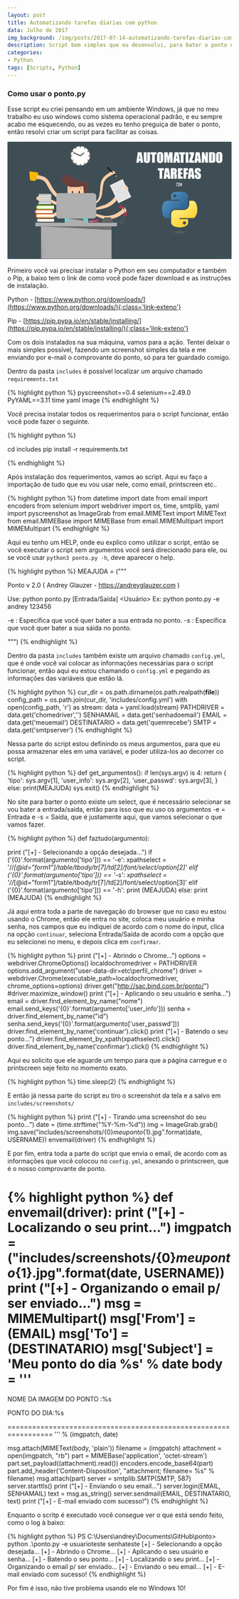 ```yaml
---
layout: post
title: Automatizando tarefas diarias com python
data: Julho de 2017
img_background: /img/posts/2017-07-14-automatizando-tarefas-diarias-com-python/banner.png
description: Script bem simples que eu desenvolvi, para bater o ponto no meu trabalho.
categories:
- Python
tags: [Scripts, Python]
---
```



### Como usar o ponto.py

Esse script eu criei pensando em um ambiente Windows, já que no meu trabalho eu uso windows como sistema operacional padrão, e eu sempre acabo me esquecendo, ou as vezes eu tenho preguiça de bater o ponto, então resolvi criar um script para facilitar as coisas.

![Banner](img/posts/2017-07-14-automatizando-tarefas-diarias-com-python/banner.png)

Primeiro você vai precisar instalar o Python em seu computador e também o Pip, a baixo tem o link de como você pode fazer download e as instruções de instalação.

Python - [https://www.python.org/downloads/](https://www.python.org/downloads/){:class='link-exteno'}

Pip - [https://pip.pypa.io/en/stable/installing/](https://pip.pypa.io/en/stable/installing/){:class='link-exteno'}

Com os dois instalados na sua máquina, vamos para a ação. Tentei deixar o mais simples possível, fazendo um screenshot simples da tela e me enviando por e-mail o comprovante do ponto, só para ter guardado comigo.

Dentro da pasta `includes` é possível localizar um arquivo chamado `requirements.txt`

{% highlight python %}
pyscreenshot==0.4
selenium==2.49.0
PyYAML==3.11
time
yaml
image
{% endhighlight %}

Você precisa instalar todos os requerimentos para o script funcionar, então você pode fazer o seguinte.

{% highlight python %}

cd includes
pip install -r requirements.txt

{% endhighlight %}

Após instalação dos requerimentos, vamos ao script. Aqui eu faço a importação de tudo que eu vou usar nele, como email, printscreen etc..

{% highlight python %}
from datetime import date
from email import encoders
from selenium import webdriver
import os, time, smtplib, yaml
import pyscreenshot as ImageGrab
from email.MIMEText import MIMEText
from email.MIMEBase import MIMEBase
from email.MIMEMultipart import MIMEMultipart
{% endhighlight %}

Aqui eu tenho um HELP, onde eu explico como utilizar o script, então se você executar o script sem argumentos você será direcionado para ele, ou se você usar `python3 ponto.py -h`, deve aparecer o help.

{% highlight python %}
MEAJUDA = ("""

Ponto v 2.0 ( Andrey Glauzer - https://andreyglauzer.com )

Use: python ponto.py [Entrada/Saída] <Usuário> <Senha>
Ex: python ponto.py -e andrey 123456

-e  : Especifica que você quer bater a sua entrada no ponto.
-s  : Especifica que você quer bater a sua sáida no ponto.

""")
{% endhighlight %}

Dentro da pasta `includes` também existe um arquivo chamado `config.yml`, que é onde você vai colocar as informações necessárias para o script funcionar, então aqui eu estou chamando o `config.yml` e pegando as informações das variáveis que estão lá.

{% highlight python %}
cur_dir = os.path.dirname(os.path.realpath(__file__))
config_path = os.path.join(cur_dir, 'includes/config.yml')
with open(config_path, 'r') as stream:
data = yaml.load(stream)
PATHDRIVER = data.get('chomedriver','')
SENHAMAIL = data.get('senhadoemail')
EMAIL = data.get('meuemail')
DESTINATARIO = data.get('quemrecebe')
SMTP = data.get('smtpserver')
{% endhighlight %}

Nessa parte do script estou definindo os meus argumentos, para que eu possa armazenar eles em uma variável, e poder utiliza-los ao decorrer co script.

{% highlight python %}
def get_argumentos():
if len(sys.argv) is 4:
return {
'tipo': sys.argv[1],
'user_info': sys.argv[2],
'user_passwd': sys.argv[3],
}
else:
print(MEAJUDA)
sys.exit()
{% endhighlight %}

No site para barter o ponto existe um select, que é necessário selecionar se vou bater a entrada/saida, então para isso que eu uso os argumentos -e = Entrada e -s = Saída, que é justamente aqui, que vamos selecionar o que vamos fazer.

{% highlight python %}
def faztudo(argumento):

print ("[+] - Selecionando a opção desejada...")
if ('{0}'.format(argumento['tipo'])) == '-e':
xpathselect = '//*[@id="form1"]/table/tbody/tr[7]/td[2]/font/select/option[2]'
elif ('{0}'.format(argumento['tipo'])) == '-s':
xpathselect = '//*[@id="form1"]/table/tbody/tr[7]/td[2]/font/select/option[3]'
elif ('{0}'.format(argumento['tipo'])) == '-h':
print (MEAJUDA)
else:
print (MEAJUDA)
{% endhighlight %}

Já aqui entra toda a parte de navegação do browser que no caso eu estou usando o Chrome, então ele entra no site, coloca meu usuário e minha senha, nos campos que eu indiquei de acordo com o nome do input, clica na opção `continuar`, seleciona Entrada/Saída de acordo com a opção que eu selecionei no menu, e depois clica em `confirmar`.

{% highlight python %}
print ("[+] - Abrindo o Chrome...")
options = webdriver.ChromeOptions()
localdochromedriver = PATHDRIVER
options.add_argument("user-data-dir=etc\perfil_chrome")
driver = webdriver.Chrome(executable_path=localdochromedriver, chrome_options=options)
driver.get("http://sac.bind.com.br/ponto/")
#driver.maximize_window()
print ("[+] - Aplicando o seu usuário e senha...")
email = driver.find_element_by_name("nome")
email.send_keys('{0}'.format(argumento['user_info']))
senha = driver.find_element_by_name("id")
senha.send_keys('{0}'.format(argumento['user_passwd']))
driver.find_element_by_name('continuar').click()
print ("[+] - Batendo o seu ponto...")
driver.find_element_by_xpath(xpathselect).click()
driver.find_element_by_name('confirmar').click()
{% endhighlight %}


Aqui eu solicito que ele aguarde um tempo para que a página carregue e o printscreen seje feito no momento exato.

{% highlight python %}
time.sleep(2)
{% endhighlight %}

E então já nessa parte do script eu tiro o screenshot da tela e a salvo em `includes/screenshots/`

{% highlight python %}
print ("[+] - Tirando uma screenshot do seu ponto...")
date = (time.strftime("%Y-%m-%d"))
img = ImageGrab.grab()
img.save("includes/screenshots/{0}_meuponto_{1}.jpg".format(date, USERNAME))
envemail(driver)
{% endhighlight %}

E por fim, entra toda a parte do script que envia o email, de acordo com as informações que você colocou no `config.yml`, anexando o printscreen, que é o nosso comprovante de ponto.

{% highlight python %}
def envemail(driver):
print ("[+] - Localizando o seu print...")
imgpatch = ("includes/screenshots/{0}_meuponto_{1}.jpg".format(date, USERNAME))
print ("[+] - Organizando o email p/ ser enviado...")
msg = MIMEMultipart()
msg['From'] = (EMAIL)
msg['To'] = (DESTINATARIO)
msg['Subject'] = 'Meu ponto do dia %s' % date
body = '''
=================================================================

NOME DA IMAGEM DO PONTO :%s

PONTO DO DIA:%s

=================================================================
''' % (imgpatch, date)

msg.attach(MIMEText(body, 'plain'))
filename = (imgpatch)
attachment = open(imgpatch, "rb")
part = MIMEBase('application', 'octet-stream')
part.set_payload((attachment).read())
encoders.encode_base64(part)
part.add_header('Content-Disposition', "attachment; filename= %s" % filename)
msg.attach(part)
server = smtplib.SMTP(SMTP, 587)
server.starttls()
print ("[+] - Enviando o seu email...")
server.login(EMAIL, SENHAMAIL)
text = msg.as_string()
server.sendmail(EMAIL, DESTINATARIO, text)
print ("[+] - E-mail enviado com sucesso!")
{% endhighlight %}

Enquanto o scritp é executado você consegue ver o que está sendo feito, como o log à baixo:

{% highlight python %}
PS C:\Users\andrey\Documents\GitHub\ponto> python .\ponto.py -e usuarioteste senhateste
[+] - Selecionando a opção desejada...
[+] - Abrindo o Chrome...
[+] - Aplicando o seu usuário e senha...
[+] - Batendo o seu ponto...
[+] - Localizando o seu print...
[+] - Organizando o email p/ ser enviado...
[+] - Enviando o seu email...
[+] - E-mail enviado com sucesso!
{% endhighlight %}

Por fim é isso, não tive problema usando ele no Windows 10!
